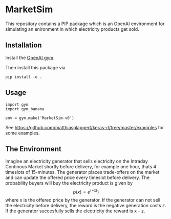 # MarketSim

This repository contains a PIP package which is an OpenAI environment for
simulating an enironment in which electricity products get sold.

## Installation

Install the [OpenAI gym](https://gym.openai.com/docs/).

Then install this package via

```
pip install -e .
```

## Usage

```
import gym
import gym_banana

env = gym.make('MarketSim-v0')
```

See https://github.com/matthiasplappert/keras-rl/tree/master/examples for some
examples.


## The Environment

Imagine an electricity generator that sells electricity on the Intraday
Continous Market shortly before delivery, for example one hour, thats
4 timeslots of 15-minutes. The generator places trade-offers on the market and
can update the offered price every timeslot before delivery.
The probability buyers will buy the electricity product is given by
$$p(x) = e^(-x))$$
where x is the offered price by the generator. If the generator can not sell the
electricity before delivery, the reward is the negative generation costs _z_. If
the generator succesfully sells the electricity the reward is x - z.
